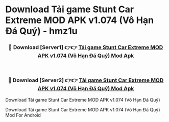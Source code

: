 # Download Tải game Stunt Car Extreme MOD APK v1.074 (Vô Hạn Đá Quý) - hmz1u


<div align="center">
<h3>🔴 Download [Server1] 👉👉 <a href="https://apk-comot.site?title=Tải_game_Stunt_Car_Extreme_MOD_APK_v1.074_(Vô_Hạn_Đá_Quý)">Tải game Stunt Car Extreme MOD APK v1.074 (Vô Hạn Đá Quý) Mod Apk</a></h3><br>
<h3>🔴 Download [Server2] 👉👉 <a href="https://apk-comot.site?title=Tải_game_Stunt_Car_Extreme_MOD_APK_v1.074_(Vô_Hạn_Đá_Quý)">Tải game Stunt Car Extreme MOD APK v1.074 (Vô Hạn Đá Quý) Mod Apk</a></h3>
</div>



Download Tải game Stunt Car Extreme MOD APK v1.074 (Vô Hạn Đá Quý) 

Download Tải game Stunt Car Extreme MOD APK v1.074 (Vô Hạn Đá Quý) Mod For Android